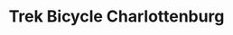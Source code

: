 ---
title: "Trek Bicycle Charlottenburg"
url: /berlin/trek-bicycle-charlottenburg/
shop: Fahrrad
---